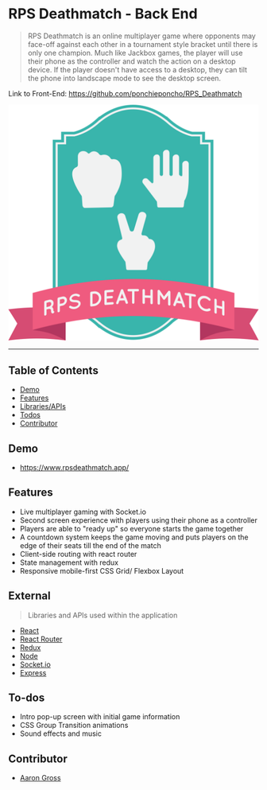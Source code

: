 # RPS Deathmatch - Back End

> RPS Deathmatch is an online multiplayer game where opponents may face-off against each other in a tournament style bracket until there is only one champion. Much like Jackbox games, the player will use their phone as the controller and watch the action on a desktop device. If the player doesn't have access to a desktop, they can tilt the phone into landscape mode to see the desktop screen.

Link to Front-End: https://github.com/ponchieponcho/RPS_Deathmatch
<br>

![logo](https://github.com/ponchieponcho/RPS_Deathmatch/blob/master/src/images/LOGO_RPS.png?raw=true)

---

## Table of Contents
- [Demo](#demo)
- [Features](#features)
- [Libraries/APIs](#external)
- [Todos](#to-dos)
- [Contributor](#contributor)

## Demo
* https://www.rpsdeathmatch.app/

## Features
* Live multiplayer gaming with Socket.io
* Second screen experience with players using their phone as a controller
* Players are able to "ready up" so everyone starts the game together
* A countdown system keeps the game moving and puts players on the edge of their seats till the end of the match
* Client-side routing with react router
* State management with redux
* Responsive mobile-first CSS Grid/ Flexbox Layout

## External
> Libraries and APIs used within the application
* [React](https://reactjs.org/)
* [React Router](https://github.com/ReactTraining/react-router)
* [Redux](https://redux.js.org/)
* [Node](https://nodejs.org/)
* [Socket.io](https://socket.io/)
* [Express](https://expressjs.com/)


## To-dos
* Intro pop-up screen with initial game information
* CSS Group Transition animations
* Sound effects and music

## Contributor
* [Aaron Gross](https://github.com/ponchieponcho)
